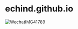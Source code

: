 # echind.github.io

![WechatIMG41789](https://github.com/echind/echind.github.io/assets/175092986/470c5fc5-557f-4c53-be97-ef292ec91e3f)
